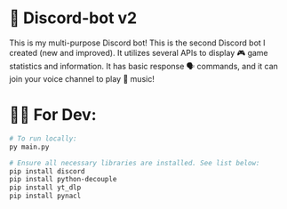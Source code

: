 # 🤖 Discord-bot v2

This is my multi-purpose Discord bot! This is the second Discord bot I created (new and improved). It utilizes several APIs to display 🎮 game statistics and information. It has basic response 🗣 commands, and it can join your voice channel to play 🎵 music!

# 👨‍💻 For Dev:

```bash
# To run locally:
py main.py

# Ensure all necessary libraries are installed. See list below:
pip install discord
pip install python-decouple
pip install yt_dlp
pip install pynacl
```
